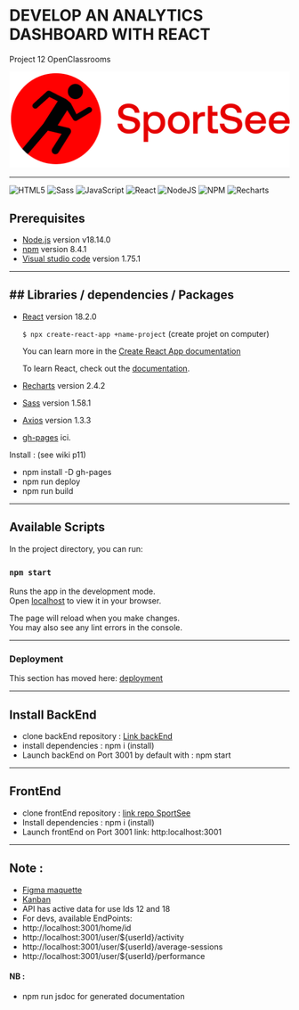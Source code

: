 # DEVELOP AN ANALYTICS DASHBOARD WITH REACT

Project 12 OpenClassrooms

![logo](./src/assets/logo.png)
___


![HTML5](https://img.shields.io/badge/html5-%23E34F26.svg?style=for-the-badge&logo=html5&logoColor=white)
![Sass](https://img.shields.io/badge/Sass-CC6699?style=for-the-badge&logo=sass&logoColor=white)
![JavaScript](https://img.shields.io/badge/javascript-%23323330.svg?style=for-the-badge&logo=javascript&logoColor=%23F7DF1E)
![React](https://img.shields.io/badge/react-%2320232a.svg?style=for-the-badge&logo=react&logoColor=%2361DAFB)
![NodeJS](https://img.shields.io/badge/node.js-6DA55F?style=for-the-badge&logo=node.js&logoColor=white)
![NPM](https://img.shields.io/badge/NPM-%23000000.svg?style=for-the-badge&logo=npm&logoColor=white)
![Recharts](https://img.shields.io/badge/Recharts-%23E34F26.svg?style=for-the-badge&logo=Recharts&logoColor=white)

## Prerequisites
- [Node.js](https://nodejs.org/en/) version v18.14.0
- [npm](https://www.npmjs.com/) version 8.4.1
- [Visual studio code](https://code.visualstudio.com/) version 1.75.1

___

## ## Libraries / dependencies / Packages
- [React](https://fr.reactjs.org/) version 18.2.0

  `$ npx create-react-app +name-project` (create projet on computer)

  You can learn more in the [Create React App documentation](https://facebook.github.io/create-react-app/docs/getting-started)

  To learn React, check out the [documentation](https://reactjs.org/).
- [Recharts](https://www.npmjs.com/package/recharts) version 2.4.2
- [Sass](https://stackoverflow.com/questions/67352418/how-to-add-scss-styles-to-a-react-project) version 1.58.1

- [Axios](https://github.com/axios) version 1.3.3

- [gh-pages](https://pascalinecte.github.io/SportSee_p12/)  ici.

Install :  (see wiki p11)
- npm install -D gh-pages
- npm run deploy
- npm run build

___

## Available Scripts

In the project directory, you can run:

### `npm start`

Runs the app in the development mode.\
Open [localhost](http://localhost:3001)  to view it in your browser.

The page will reload when you make changes.\
You may also see any lint errors in the console.

___


### Deployment

This section has moved here: [deployment](https://facebook.github.io/create-react-app/docs/deployment)


___
## Install BackEnd
* clone backEnd repository : [Link backEnd](https://github.com/OpenClassrooms-Student-Center/P9-front-end-dashboard)
* install dependencies : npm i (install)
* Launch backEnd on Port 3001 by default with : npm start

___
## FrontEnd
* clone frontEnd repository : [link repo SportSee](https://github.com/pascalinecte91/SportSee_p12)
* Install dependencies : npm i (install)
* Launch frontEnd on Port 3001  link: http:localhost:3001

___
## Note : 
* [Figma maquette](https://www.figma.com/file/BMomGVZqLZb811mDMShpLu/UI-design-Sportify-FR) 
* [Kanban](https://www.notion.so/Tableau-de-bord-SportSee-6686aa4b5f44417881a4884c9af5669e)
* API has active data for use Ids 12 and 18
* For devs, available EndPoints: 
* http://localhost:3001/home/id
* http://localhost:3001/user/${userId}/activity
* http://localhost:3001/user/${userId}/average-sessions
* http://localhost:3001/user/${userId}/performance


#### NB : 
- npm run jsdoc for generated documentation

